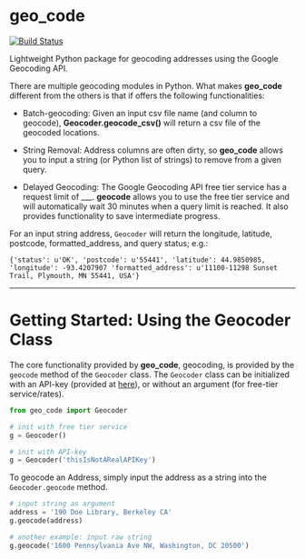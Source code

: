 # geo_code

[![Build Status](https://travis-ci.org/jwilber/geo-code.svg?branch=master)](https://travis-ci.org/jwilber/geo-code)

Lightweight Python package for geocoding addresses using the Google Geocoding API.

There are multiple geocoding modules in Python. What makes **geo_code** different from the others is that if offers the following functionalities:

- Batch-geocoding: Given an input csv file name (and column to geocode), **Geocoder.geocode_csv()** will return a csv file of the geocoded locations.

- String Removal: Address columns are often dirty, so **geo_code** allows you to input a string (or Python list of strings) to remove from a given query.

- Delayed Geocoding: The Google Geocoding API free tier service has a request limit of ___. **geocode** allows you to use the free tier service and will automatically wait 30 minutes when a query limit is reached. It also provides functionality to save intermediate progress.


For an input string address, `Geocoder` will return the longitude, latitude, postcode, formatted_address, and query status; e.g.: 

`{'status': u'OK', 'postcode': u'55441', 'latitude': 44.9850985, 'longitude': -93.4207907 'formatted_address': u'11100-11298 Sunset Trail, Plymouth, MN 55441, USA'}`

***

# Getting Started: Using the Geocoder Class

The core functionality provided by **geo_code**, geocoding, is provided by the `geocode` method of the `Geocoder` class. 
The `Geocoder` class can be initialized with an API-key (provided at [here](https://console.developers.google.com/apis/)), or without an argument (for free-tier service/rates).

```Python
from geo_code import Geocoder

# init with free tier service
g = Geocoder()

# init with API-key
g = Geocoder('thisIsNotARealAPIKey')
```

To geocode an Address, simply input the address as a string into the `Geocoder.geocode` method.

```Python
# input string as argument
address = '190 Doe Library, Berkeley CA'
g.geocode(address)

# another example: input raw string
g.geocode('1600 Pennsylvania Ave NW, Washington, DC 20500')
```